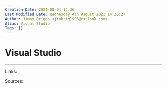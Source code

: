 ```yaml
---
Creation Date: 2021-08-04 14:36
Last Modified Date: Wednesday 4th August 2021 14:36:27
Author: Jimmy Briggs <jimbrig1993@outlook.com>
Alias: Visual Studio
Tags: []
---
```


# Visual Studio

***

Links: 

Sources:

